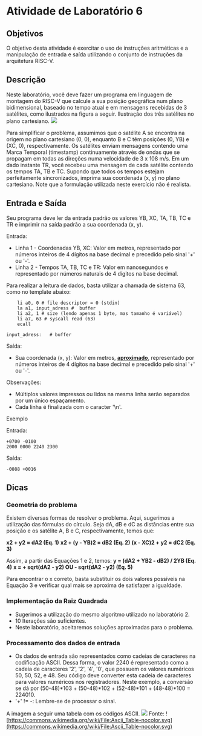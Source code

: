 # Atividade de Laboratório 6

## Objetivos

O objetivo desta atividade é exercitar o uso de instruções aritméticas e a manipulação de entrada e saída utilizando o conjunto de instruções da arquitetura RISC-V.

## Descrição

Neste laboratório, você deve fazer um programa em linguagem de montagem do RISC-V que calcule a sua posição geográfica num plano bidimensional, baseado no tempo atual e em mensagens recebidas de 3 satélites, como ilustrados na figura a seguir.
Ilustração dos três satélites no plano cartesiano.
![](https://www.ic.unicamp.br/~edson/disciplinas/mc404/2019-2s/ab/labs/lab06/satellites.jpg)

Para simplificar o problema, assumimos que o satélite A se encontra na origem no plano cartesiano (0, 0), enquanto B e C têm posições (0, YB) e (XC, 0), respectivamente. Os satélites enviam mensagens contendo uma Marca Temporal (timestamp) continuamente através de ondas que se propagam em todas as direções numa velocidade de 3 x 108 m/s. Em um dado instante TR, você recebeu uma mensagem de cada satélite contendo os tempos TA, TB e TC. Supondo que todos os tempos estejam perfeitamente sincronizados, imprima sua coordenada (x, y) no plano cartesiano. Note que a formulação utilizada neste exercício não é realista.

## Entrada e Saída

Seu programa deve ler da entrada padrão os valores YB, XC, TA, TB, TC e TR e imprimir na saída padrão a sua coordenada (x, y).

Entrada:

* Linha 1 - Coordenadas YB, XC: Valor em metros, representado por números inteiros de 4 dígitos na base decimal e precedido pelo sinal '+' ou '-'.
* Linha 2 - Tempos TA, TB, TC e TR: Valor em nanosegundos e representado por números naturais de 4 dígitos na base decimal.

Para realizar a leitura de dados, basta utilizar a chamada de sistema 63, como no template abaixo:
```
    li a0, 0 # file descriptor = 0 (stdin)
    la a1, input_adress #  buffer
    li a2, 1 # size (lendo apenas 1 byte, mas tamanho é variável)
    li a7, 63 # syscall read (63)
    ecall

input_adress:   # buffer
```

Saída:

* Sua coordenada (x, y): Valor em metros, <ins>**aproximado**</ins>, representado por números inteiros de 4 dígitos na base decimal e precedido pelo sinal '+' ou '-'.

Observações:

* Múltiplos valores impressos ou lidos na mesma linha serão separados por um único espaçamento.
* Cada linha é finalizada com o caracter '\n'.

Exemplo

Entrada:
```
+0700 -0100
2000 0000 2240 2300
```
Saída:
```
-0088 +0016
```
## Dicas
### Geometria do problema

Existem diversas formas de resolver o problema. Aqui, sugerimos a utilização das fórmulas do círculo. Seja dA, dB e dC as distâncias entre sua posição e os satélite A, B e C, respectivamente, temos que:

**x2 + y2 = dA2 	(Eq. 1)**
**x2 + (y - YB)2 = dB2 	(Eq. 2)**
**(x - XC)2 + y2 = dC2 	(Eq. 3)**

Assim, a partir das Equações 1 e 2, temos:
**y = (dA2 + YB2 - dB2) / 2YB 	(Eq. 4)**
**x = + sqrt(dA2 - y2) OU - sqrt(dA2 - y2) 	(Eq. 5)**

Para encontrar o x correto, basta substituir os dois valores possíveis na Equação 3 e verificar qual mais se aproxima de satisfazer a igualdade.

### Implementação da Raiz Quadrada

* Sugerimos a utilização do mesmo algoritmo utilizado no laboratório 2.
* 10 Iterações são suficientes.
* Neste laboratório, aceitaremos soluções aproximadas para o problema.

### Processamento dos dados de entrada

* Os dados de entrada são representados como cadeias de caracteres na codificação ASCII. Dessa forma, o valor 2240 é representado como a cadeia de caracteres '2', '2', '4', '0', que possuem os valores numéricos 50, 50, 52, e 48. Seu código deve converter esta cadeia de caracteres para valores numéricos nos registradores. Neste exemplo, a conversão se dá por (50-48)*103 + (50-48)*102 + (52-48)*101 + (48-48)*100 = 224010.
* '+' != -: Lembre-se de processar o sinal.

A imagem a seguir uma tabela com os códigos ASCII.
![](https://www.ic.unicamp.br/~edson/disciplinas/mc404/2019-2s/ab/labs/lab06/1024px-Ascii_Table-nocolor.svg.png)
Fonte: ![https://commons.wikimedia.org/wiki/File:Ascii_Table-nocolor.svg](https://commons.wikimedia.org/wiki/File:Ascii_Table-nocolor.svg)

